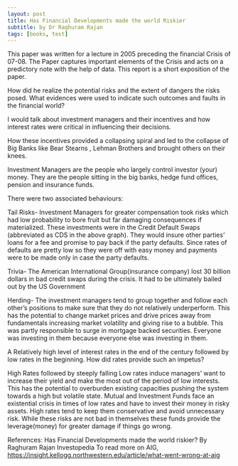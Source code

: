 ```yaml
---
layout: post
title: Has Financial Developments made the world Riskier
subtitle: by Dr Raghuram Rajan
tags: [books, test]
---
```


This paper was written for a lecture in 2005 preceding the financial Crisis of 07-08.
The Paper captures important elements of the Crisis and acts on a predictory note with the help of data.
This report is a short exposition of the paper. 

How did he realize the potential risks and the extent of dangers the risks posed.  What evidences were used to indicate such outcomes and faults in the financial world?

I would talk about investment managers and their incentives and how interest rates were critical in influencing their decisions.

How these incentives provided a collapsing spiral and led to the collapse of Big Banks like Bear Stearns , Lehman Brothers and brought others on their knees.  

Investment Managers are the people who largely control investor (your) money. They are the people sitting in the big banks, hedge fund offices, pension and insurance funds. 

There were two associated behaviours:

Tail Risks- Investment Managers for greater compensation took risks which had low probability to bore fruit but far damaging consequences if materialized. 
These investments were in the Credit Default Swaps (abbreviated as CDS in the above graph). 
They would insure other parties’ loans for a fee and promise to pay back if the party defaults. 
Since rates of defaults are pretty low so they were off with easy money and payments were to be made only in case the party defaults.

Trivia- The American International Group(insurance company) lost 30 billion dollars in bad credit swaps during the crisis. 
It had to be ultimately bailed out by the US Government

Herding- The investment managers tend to group together and follow each other’s positions to make sure that they do not relatively underperform.
This has the potential to change market prices and drive prices away from  fundamentals increasing market volatility and giving rise to a bubble.
This was partly responsible to surge in mortgage backed securities. Everyone was investing in them because everyone else was investing in them.

A Relatively high level of interest rates in the end of the century followed by low rates in the beginning. How did rates provide such an impetus?

High Rates followed by steeply falling Low rates induce managers’ want to  increase their yield and make the most out of the period of low interests.
This has the potential to overburden existing capacities pushing the system towards a high but volatile state. 
Mutual and Investment Funds face an existential crisis in times of low rates and have to invest their money in risky assets.
High rates tend to keep them conservative and avoid unnecessary risk. 
While these risks are not bad in themselves these funds provide the leverage(money) for greater damage if things go wrong.

References:
Has Financial Developments made the world riskier? By Raghuram Rajan
Investopedia
To read more on AIG, https://insight.kellogg.northwestern.edu/article/what-went-wrong-at-aig


